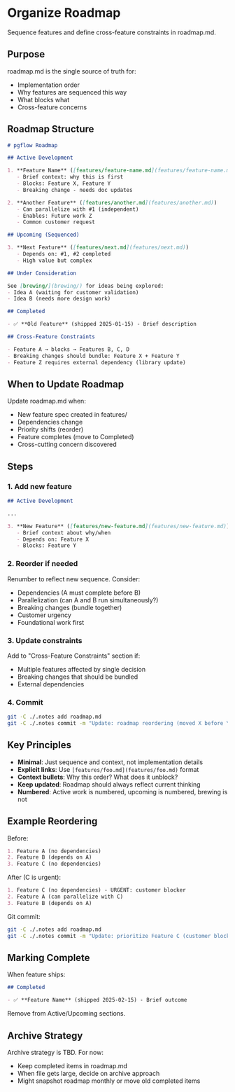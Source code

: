 # Organize Roadmap

Sequence features and define cross-feature constraints in roadmap.md.

## Purpose

roadmap.md is the single source of truth for:
- Implementation order
- Why features are sequenced this way
- What blocks what
- Cross-feature concerns

## Roadmap Structure

```markdown
# pgflow Roadmap

## Active Development

1. **Feature Name** ([features/feature-name.md](features/feature-name.md))
   - Brief context: why this is first
   - Blocks: Feature X, Feature Y
   - Breaking change - needs doc updates

2. **Another Feature** ([features/another.md](features/another.md))
   - Can parallelize with #1 (independent)
   - Enables: Future work Z
   - Common customer request

## Upcoming (Sequenced)

3. **Next Feature** ([features/next.md](features/next.md))
   - Depends on: #1, #2 completed
   - High value but complex

## Under Consideration

See [brewing/](brewing/) for ideas being explored:
- Idea A (waiting for customer validation)
- Idea B (needs more design work)

## Completed

- ✅ **Old Feature** (shipped 2025-01-15) - Brief description

## Cross-Feature Constraints

- Feature A → blocks → Features B, C, D
- Breaking changes should bundle: Feature X + Feature Y
- Feature Z requires external dependency (library update)
```

## When to Update Roadmap

Update roadmap.md when:
- New feature spec created in features/
- Dependencies change
- Priority shifts (reorder)
- Feature completes (move to Completed)
- Cross-cutting concern discovered

## Steps

### 1. Add new feature

```markdown
## Active Development

...

3. **New Feature** ([features/new-feature.md](features/new-feature.md))
   - Brief context about why/when
   - Depends on: Feature X
   - Blocks: Feature Y
```

### 2. Reorder if needed

Renumber to reflect new sequence. Consider:
- Dependencies (A must complete before B)
- Parallelization (can A and B run simultaneously?)
- Breaking changes (bundle together)
- Customer urgency
- Foundational work first

### 3. Update constraints

Add to "Cross-Feature Constraints" section if:
- Multiple features affected by single decision
- Breaking changes that should be bundled
- External dependencies

### 4. Commit

```bash
git -C ./.notes add roadmap.md
git -C ./.notes commit -m "Update: roadmap reordering (moved X before Y)"
```

## Key Principles

- **Minimal**: Just sequence and context, not implementation details
- **Explicit links**: Use `[features/foo.md](features/foo.md)` format
- **Context bullets**: Why this order? What does it unblock?
- **Keep updated**: Roadmap should always reflect current thinking
- **Numbered**: Active work is numbered, upcoming is numbered, brewing is not

## Example Reordering

Before:
```markdown
1. Feature A (no dependencies)
2. Feature B (depends on A)
3. Feature C (no dependencies)
```

After (C is urgent):
```markdown
1. Feature C (no dependencies) - URGENT: customer blocker
2. Feature A (can parallelize with C)
3. Feature B (depends on A)
```

Git commit:
```bash
git -C ./.notes add roadmap.md
git -C ./.notes commit -m "Update: prioritize Feature C (customer blocker)"
```

## Marking Complete

When feature ships:

```markdown
## Completed

- ✅ **Feature Name** (shipped 2025-02-15) - Brief outcome
```

Remove from Active/Upcoming sections.

## Archive Strategy

Archive strategy is TBD. For now:
- Keep completed items in roadmap.md
- When file gets large, decide on archive approach
- Might snapshot roadmap monthly or move old completed items
